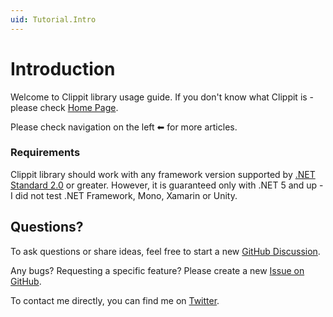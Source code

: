 ```yaml
---
uid: Tutorial.Intro
---
```


# Introduction
Welcome to Clippit library usage guide. If you don't know what Clippit is - please check [Home Page](/).

Please check navigation on the left ⬅ for more articles.

### Requirements
Clippit library should work with any framework version supported by [.NET Standard 2.0](https://docs.microsoft.com/en-gb/dotnet/standard/net-standard) or greater. However, it is guaranteed only with .NET 5 and up - I did not test .NET Framework, Mono, Xamarin or Unity.

## Questions?
To ask questions or share ideas, feel free to start a new [GitHub Discussion](https://github.com/sergey-tihon/Clippit/discussions).

Any bugs? Requesting a specific feature? Please create a new [Issue on GitHub](https://github.com/sergey-tihon/Clippit/issues).

To contact me directly, you can find me on [Twitter](https://twitter.com/sergey_tihon). 